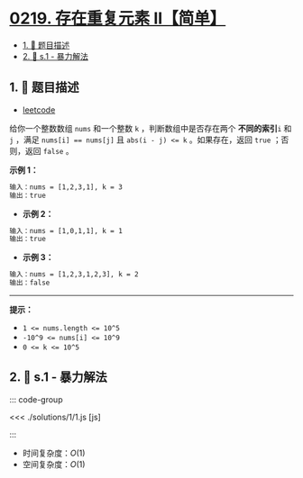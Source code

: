 # [0219. 存在重复元素 II【简单】](https://github.com/tnotesjs/TNotes.leetcode/tree/main/notes/0219.%20%E5%AD%98%E5%9C%A8%E9%87%8D%E5%A4%8D%E5%85%83%E7%B4%A0%20II%E3%80%90%E7%AE%80%E5%8D%95%E3%80%91)

<!-- region:toc -->

- [1. 📝 题目描述](#1--题目描述)
- [2. 🎯 s.1 - 暴力解法](#2--s1---暴力解法)

<!-- endregion:toc -->

## 1. 📝 题目描述

- [leetcode](https://leetcode.cn/problems/contains-duplicate-ii/)

给你一个整数数组 `nums` 和一个整数 `k` ，判断数组中是否存在两个 **不同的索引**`i` 和 `j` ，满足 `nums[i] == nums[j]` 且 `abs(i - j) <= k` 。如果存在，返回 `true` ；否则，返回 `false` 。

**示例 1：**

```txt
输入：nums = [1,2,3,1], k = 3
输出：true
```

- **示例 2：**

```txt
输入：nums = [1,0,1,1], k = 1
输出：true
```

- **示例 3：**

```txt
输入：nums = [1,2,3,1,2,3], k = 2
输出：false

```

---

**提示：**

- `1 <= nums.length <= 10^5`
- `-10^9 <= nums[i] <= 10^9`
- `0 <= k <= 10^5`

## 2. 🎯 s.1 - 暴力解法

::: code-group

<<< ./solutions/1/1.js [js]

:::

- 时间复杂度：$O(1)$
- 空间复杂度：$O(1)$
